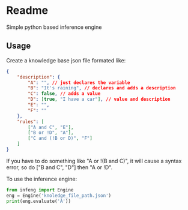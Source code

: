 # Readme

Simple python based inference engine

## Usage

Create a knowledge base json file formated like:
```json
{
	"description": {
		"A": "", // just declares the variable
		"B": "It's raining", // declares and adds a description
		"C": false, // adds a value
		"D": [true, "I have a car"], // value and description
		"E": "",
		"F": ""
	},
	"rules": [
		["A and C", "E"],
		["B or !D", "A"],
		["C and (!B or D)", "F"]
	]
}
```
If you have to do something like "A or !(B and C)", it will cause a syntax error, so do ["B and C", "D"] then "A or !D".

To use the inference engine:
```python
from infeng import Engine
eng = Engine('knoledge_file_path.json')
print(eng.evaluate('A'))
```
